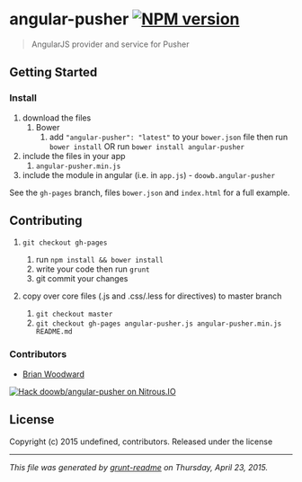 # angular-pusher [![NPM version](https://badge.fury.io/js/angular-pusher.png)](http://badge.fury.io/js/angular-pusher) 

> AngularJS provider and service for Pusher

## Getting Started
### Install
1. download the files
	1. Bower
		1. add `"angular-pusher": "latest"` to your `bower.json` file then run `bower install` OR run `bower install angular-pusher`
2. include the files in your app
	1. `angular-pusher.min.js`
3. include the module in angular (i.e. in `app.js`) - `doowb.angular-pusher`

See the `gh-pages` branch, files `bower.json` and `index.html` for a full example.



## Contributing

1. `git checkout gh-pages`
	1. run `npm install && bower install`
	2. write your code then run `grunt`
	3. git commit your changes

2. copy over core files (.js and .css/.less for directives) to master branch
	1. `git checkout master`
	2. `git checkout gh-pages angular-pusher.js angular-pusher.min.js README.md`




### Contributors

* [Brian Woodward](https://github.com/doowb)




[![Hack doowb/angular-pusher on Nitrous.IO](https://d3o0mnbgv6k92a.cloudfront.net/assets/hack-s-v1-7475db0cf93fe5d1e29420c928ebc614.png)](https://www.nitrous.io/hack_button?source=embed&runtime=nodejs&repo=doowb%2Fangular-pusher&file_to_open=angular-pusher.js)

## License
Copyright (c) 2015 undefined, contributors.
Released under the  license

***

_This file was generated by [grunt-readme](https://github.com/assemble/grunt-readme) on Thursday, April 23, 2015._

[grunt]: http://gruntjs.com/
[Getting Started]: https://github.com/gruntjs/grunt/blob/devel/docs/getting_started.md
[package.json]: https://npmjs.org/doc/json.html

